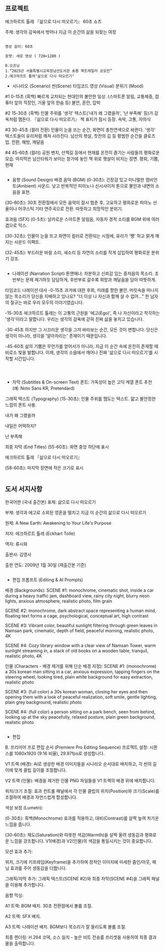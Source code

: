 
```


```
## 프로젝트

에크하르트 톨레 『삶으로 다시 떠오르기』 60초 쇼츠

주제: 생각의 감옥에서 벗어나 지금 이 순간의 삶을 되찾는 여정
```

영상 길이: 60초

포맷: 세로 영상 ( 720×1280 )

0.오프닝
1.“2025년 서울특별시교육청남산도서관 숏폼 북트레일러 공모전”
2.에크하르트 톨레"삶으로 다시 떠오르기"
```
- 시나리오 (Scenario)
씬(Scene)	타임코드	영상 (Visual)	분위기 (Mood)


#1	0-15초	(흑백) 빠르게 교차되는 현대인의 불안한 일상. (스마트폰 알림, 교통체증, 컴퓨터 앞의 직장인, 거울 앞의 한숨 등)	불안, 혼란, 압박

#2	15-30초	(흑백) 인물 주위를 '생각' 텍스트('내가 왜 그랬을까', '난 부족해' 등)가 감옥처럼 맴돈다. 『삶으로 다시 떠오르기』 책 표지가 잠시 등장.	속박, 고통, 자의식

#3	30-45초	(컬러 전환) 인물이 눈을 뜨는 순간, 화면이 총천연색으로 바뀐다. '생각' 텍스트들이 유리처럼 깨져 사라진다. 남산의 햇살, 찻잔의 김 등 평범한 순간을 클로즈업.	전환, 해방, 깨달음

#4	45-60초	(컬러) 공원 벤치, 산책길 등에서 현재를 온전히 즐기는 사람들의 평화로운 모습. 마지막은 남산타워가 보이는 창가에 놓인 책 위로 햇살이 비치는 장면.	평화, 기쁨, 현재

```
```
- 음향 (Sound Design)
배경 음악 (BGM)
(0-30초): 긴장감 있고 미니멀한 앰비언트(Ambient) 사운드. 낮고 반복적인 피아노나 신시사이저 톤으로 불안과 내면의 소음을 표현.

(30-60초): 30초 전환점에서 모든 음악이 잠시 멈춘 후, 고요하고 평화로운 피아노 선율이나 어쿠스틱 기타 연주곡으로 전환. 따뜻하고 희망적인 분위기.

효과음 (SFX)
(0-5초): 날카로운 스마트폰 알림음, 자동차 경적 소리를 BGM 위에 여러 겹으로 믹스.

(30-32초): 인물이 눈을 뜨고 화면이 컬러로 전환되는 시점에, 유리가 '쨍' 하고 맑게 깨지는 사운드 이펙트.

(32-45초): 부드러운 바람 소리, 새소리 등 자연의 소리를 작게 삽입하여 평화로운 분위기 강조.

```
```

- 나래이션 (Narration Script)
톤앤매너: 차분하고 신뢰감 있는 중저음의 목소리. 초반부는 문제 제기하듯 담담하게, 후반부로 갈수록 희망과 깨달음을 담아 따뜻하게.

타임코드	나래이션 대사
-0-15초	과거에 대한 후회, 미래를 향한 불안. 머릿속을 떠나지 않는 목소리가 당신을 지배하고 있나요? "더 이상 나 자신과 함께 살 수 없어..." 한 남자의 절규는 바로 우리 모두의 이야기였습니다.

-15-30초	에크하르트 톨레는 이 고통의 근원을 '에고(Ego)', 즉 나 자신이라고 착각하는 '생각'이라고 말합니다. 우리는 생각의 감옥에 갇혀 진짜 삶을 놓치고 있습니다.

-30-45초	하지만 그 시끄러운 생각을 그저 바라보는 순간, 모든 것이 변합니다. 당신은 생각이 아니라, 생각을 '알아차리는' 존재이기 때문입니다.

-45-60초	
삶의 기쁨은 무언가를 얻어서가 아니라, 지금 이 순간 속에 온전히 존재할 때 비로소 빛을 발합니다. 이제, 생각의 소음에서 깨어나 진짜 '삶으로 다시 떠오르기'를 시작할 시간입니다.
```



```
- 자막 (Subtitles & On-screen Text)
폰트: 가독성이 높은 고딕 계열 폰트 추천 (예: Noto Sans KR, Pretendard)

그래픽 텍스트 (Typography)
(15-30초): 인물 주위를 맴도는 텍스트. 얇고 불안정한 느낌의 폰트 사용.

내가 왜 그랬을까

내일은 어떡하지?

난 부족해

최종 자막 (End Titles)
(55-60초): 화면 중앙 하단에 표시

에크하르트 톨레 『삶으로 다시 떠오르기』

(58-60초): 마지막 장면에 작은 크기로 표시
```
```
## 도서 서지사항
한국어판 (국내 출간본)
표제: 삶으로 다시 떠오르기

부제: 생각과 에고로 소외된 영혼을 떨치고 지금 이 순간의 삶으로 다시 떠오르기

원제: A New Earth: Awakening to Your Life's Purpose

저자: 에크하르트 톨레 (Eckhart Tolle)

역자: 류시화

출판사: 김영사

출판 연도: 2009년 1월 30일 (재출간본 기준)
```

```
- 편집 프롬프트 (Editing & AI Prompts)

배경 (Backgrounds):
SCENE #1: monochrome, cinematic shot, inside a car during a heavy traffic jam, dashboard view, rainy city night, blurry neon lights, anxious atmosphere, realistic photo, film grain

SCENE #2: monochrome, dark abstract space representing a human mind, floating text forms a cage, psychological, conceptual art, high contrast

SCENE #3: Vibrant color, beautiful sunlight filtering through green leaves in Namsan park, cinematic, depth of field, peaceful morning, realistic photo, 4K

SCENE #4: Cozy library window with a clear view of Namsan Tower, warm sunlight streaming in, a stack of old books on a wooden table, tranquil, realistic photo, 4K

인물 (Characters - 배경 제거를 위해 단순 배경 지정):
SCENE #1: (monochrome) a 30s korean man sitting in a car, anxious expression, tapping fingers on the steering wheel, looking tired, plain white background for easy extraction, realistic photo

SCENE #3: (full color) a 30s korean woman, closing her eyes and then opening them with a look of peaceful realization, soft smile, gentle lighting, plain grey background, realistic photo

SCENE #4: (full color) a person sitting on a park bench, seen from behind, looking up at the sky peacefully, relaxed posture, plain green background, realistic photo

```
```

- 편집 

B. 프리미어 프로 편집 순서 (Premiere Pro Editing Sequence)
프로젝트 설정: 시퀀스를 1080x1920 (9:16 비율), 29.97fps로 생성합니다.

V1 트랙 (배경): AI로 생성한 배경 이미지들을 시나리오 순서대로 배치하고, 각 씬의 길이에 맞게 클립 길이를 조절합니다.

V2 트랙 (인물): 배경을 제거한 인물 PNG 파일들을 V1 트랙의 배경 위에 배치합니다.

위치/크기 조절: 효과 컨트롤 패널에서 각 인물 클립의 위치(Position)와 크기(Scale)를 조절하여 배경과 자연스럽게 합성합니다.

색상 보정 (Lumetri):

(0-30초): 흑백(Monochrome) 효과를 적용하고, 대비(Contrast)를 살짝 높여 차가운 느낌을 줍니다.

(30-60초): 채도(Saturation)와 따뜻한 색감(Warmth)을 살짝 올려 생동감과 평화로운 느낌을 강조합니다. V1(배경)과 V2(인물)의 색감을 통일시키는 것이 중요합니다.

모션 효과 추가:

위치, 크기에 키프레임(Keyframe)을 추가하여 정적인 이미지에 미세한 줌인/아웃, 패닝 효과를 주어 생동감을 더합니다.

그래픽/자막 추가: 그래픽 텍스트(SCENE #2)와 최종 자막(SCENE #4)을 그래픽 패널을 이용해 추가합니다.

음향 믹싱:

A1 트랙: BGM 배치. 30초 전환점에서 볼륨 조절.

A2 트랙: SFX 배치.

A3 트랙: 나래이션 배치. BGM보다 목소리가 잘 들리도록 볼륨 조절.


최종 렌더링: H.264 코덱, 소스 일치 - 높은 비트 전송률 프리셋을 사용하여 최종 결과물을 출력합니다.

